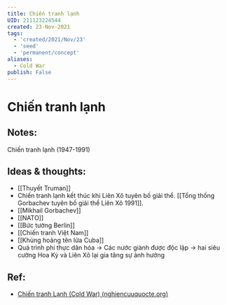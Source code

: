 ```yaml
---
title: Chiến tranh lạnh
UID: 211123224544
created: 23-Nov-2021
tags:
  - 'created/2021/Nov/23'
  - 'seed'
  - 'permanent/concept'
aliases:
  - Cold War
publish: False
---
```

# Chiến tranh lạnh

## Notes:
Chiến tranh lạnh (1947-1991)

## Ideas & thoughts:
- [[Thuyết Truman]]
- Chiến tranh lạnh kết thúc khi Liên Xô tuyên bố giải thể. [[Tổng thống Gorbachev tuyên bố giải thể Liên Xô 1991]].
- [[Mikhail Gorbachev]]
- [[NATO]]
- [[Bức tường Berlin]]
- [[Chiến tranh Việt Nam]]
- [[Khủng hoảng tên lửa Cuba]]
- Quá trình phi thực dân hóa -> Các nước giành được độc lập -> hai siêu cường Hoa Kỳ và Liên Xô lại gia tăng sự ảnh hưởng

## Ref:
- [Chiến tranh Lạnh (Cold War) (nghiencuuquocte.org)](http://nghiencuuquocte.org/2015/01/18/chien-tranh-lanh/)